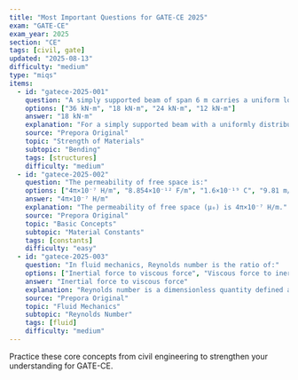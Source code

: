 ```yaml
---
title: "Most Important Questions for GATE-CE 2025"
exam: "GATE-CE"
exam_year: 2025
section: "CE"
tags: [civil, gate]
updated: "2025-08-13"
difficulty: "medium"
type: "miqs"
items:
  - id: "gatece-2025-001"
    question: "A simply supported beam of span 6 m carries a uniform load of 4 kN/m. What is the maximum bending moment?"
    options: ["36 kN·m", "18 kN·m", "24 kN·m", "12 kN·m"]
    answer: "18 kN·m"
    explanation: "For a simply supported beam with a uniformly distributed load w over span L, the maximum bending moment is wL²/8 = 4×6²/8 = 18 kN·m."
    source: "Prepora Original"
    topic: "Strength of Materials"
    subtopic: "Bending"
    tags: [structures]
    difficulty: "medium"
  - id: "gatece-2025-002"
    question: "The permeability of free space is:"
    options: ["4π×10⁻⁷ H/m", "8.854×10⁻¹² F/m", "1.6×10⁻¹⁹ C", "9.81 m/s²"]
    answer: "4π×10⁻⁷ H/m"
    explanation: "The permeability of free space (μ₀) is 4π×10⁻⁷ H/m."
    source: "Prepora Original"
    topic: "Basic Concepts"
    subtopic: "Material Constants"
    tags: [constants]
    difficulty: "easy"
  - id: "gatece-2025-003"
    question: "In fluid mechanics, Reynolds number is the ratio of:"
    options: ["Inertial force to viscous force", "Viscous force to inertial force", "Gravitational force to surface tension", "Pressure force to buoyant force"]
    answer: "Inertial force to viscous force"
    explanation: "Reynolds number is a dimensionless quantity defined as the ratio of inertial forces to viscous forces and is used to characterise flow regimes."
    source: "Prepora Original"
    topic: "Fluid Mechanics"
    subtopic: "Reynolds Number"
    tags: [fluid]
    difficulty: "medium"
---
```


Practice these core concepts from civil engineering to strengthen your understanding for GATE-CE.